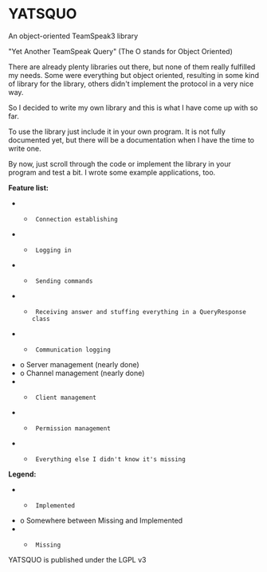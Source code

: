 YATSQUO
=======

An object-oriented TeamSpeak3 library

"Yet Another TeamSpeak Query" (The O stands for Object Oriented)

There are already plenty libraries out there, but none of them really fulfilled
my needs. Some were everything but object oriented, resulting in some kind of
library for the library, others didn't implement the protocol in a very nice way.

So I decided to write my own library and this is what I have come up with so far.

To use the library just include it in your own program. It is not fully documented
yet, but there will be a documentation when I have the time to write one.

By now, just scroll through the code or implement the library in your program and
test a bit. I wrote some example applications, too.

**Feature list:**
- +      Connection establishing
- +      Logging in
- +      Sending commands
- +      Receiving answer and stuffing everything in a QueryResponse class
- +      Communication logging
- o      Server management (nearly done)
- o      Channel management (nearly done)
- -      Client management
- -      Permission management
- -      Everything else I didn't know it's missing


**Legend:**
- +      Implemented
- o      Somewhere between Missing and Implemented
- -      Missing



YATSQUO is published under the LGPL v3